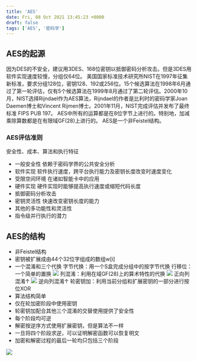 ```yaml
---
title: 'AES'
date: Fri, 08 Oct 2021 13:45:23 +0000
draft: false
tags: ['AES', '密码学']
---
```


AES的起源
------

因为DES的不安全，建议用3DES、168位密钥以抵御密码分析攻击。但是3DES用软件实现速度较慢，分组仅64位。 美国国家标准技术研究所NIST在1997年征集新标准，要求分组128位，密钥128、192或256位。15个候选算法在1998年6月通过了第一轮评估，仅有5个候选算法在1999年8月通过了第二轮评估。2000年10月，NIST选择Rijndael作为AES算法，Rijndael的作者是比利时的密码学家Joan Daemen博士和Vincent Rijmen博士。2001年11月，NIST完成评估并发布了最终标准 FIPS PUB 197。 AES中所有的运算都是在8位字节上进行的。特别地，加减乘除算数都是在有限域GF(28)上进行的。 AES是一个非Feistel结构。

### AES评估准则

安全性、成本、算法和执行特征

*   一般安全性 依赖于密码学界的公共安全分析
*   软件实现 软件执行速度，跨平台执行能力及密钥长度改变时速度变化
*   受限空间环境 在诸如智能卡中的应用
*   硬件实现 硬件实现时能够提高执行速度或缩短代码长度
*   抵御密码分析攻击
*   密钥灵活性 快速改变密钥长度的能力
*   其他的多功能性和灵活性
*   指令级并行执行的潜力

AES的结构
------

*   非Feistel结构
*   密钥被扩展成由44个32位字组成的数组w\[i\]
*   一个混淆和三个代换 字节代换：用一个S盒完成分组中的按字节代换 行移位：一个简单的置换 ![](http://wp.yuany3721.top/wp-content/uploads/2021/11/Pasted-1.png) 列混淆：利用在域GF(28)上的算术特性的代换 ![](http://wp.yuany3721.top/wp-content/uploads/2021/11/Pasted-2.png) 正向列混淆↑ ![](http://wp.yuany3721.top/wp-content/uploads/2021/11/Pasted-3.png) 逆向列混淆↑ 轮密钥加：利用当前分组和扩展密钥的一部分进行按位XOR
*   算法结构简单
*   仅在轮加密阶段中使用密钥
*   轮密钥加配合其他三个混淆的交替使用提供了安全性
*   每个阶段均可逆
*   解密按逆序方式使用扩展密钥，但是算法不一样
*   一旦将四个阶段求逆，可以证明解密函数可以恢复明文
*   加密和解密过程的最后一轮均只包括三个阶段

![](http://wp.yuany3721.top/wp-content/uploads/2021/11/Pasted.png)